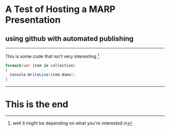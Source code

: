 # A Test of Hosting a MARP Presentation
## using github with automated publishing

---

This is some code that isn't very interesting [^1]
```csharp
foreach(var item in collection)
{
  Console.WriteLine(item.Name);
}
```

[^1]: well it might be depending on what you're interested in

---
# This is the end
